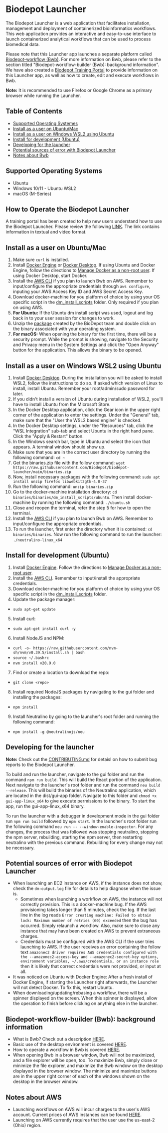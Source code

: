 # Biodepot Launcher
The Biodepot Launcher is a web application that facilitates installation, management and deployment of containerized bioinformatics workflows. This web application provides an interactive and easy-to-use interface to launch containerized analytical workflows that can be used to process biomedical data. 

Please note that this Launcher app launches a separate platform called [Biodepot-workflow (Bwb)](https://github.com/BioDepot/BioDepot-workflow-builder). For more information on Bwb, please refer to the section titled "Biodepot-workflow-builder (Bwb): background information". We have also created a [Biodepot Training Portal](https://biodepot.github.io/training/) to provide information on this Launcher app, as well as how to create, edit and execute workflows in Bwb.

**Note:** It is recommended to use Firefox or Google Chrome as a primary browser while running the Launcher.

## Table of Contents
- [Supported Operating Systemes](#supported-operating-systems)
- [Install as a user on Ubuntu/Mac](#install-as-a-user-on-ubuntumac)
- [Install as a user on WIndows WSL2 using Ubuntu](#install-as-a-user-on-windows-wsl2-using-ubuntu)
- [Install for development (Ubuntu)](#install-for-development-ubuntu)
- [Developing for the launcher](#developing-for-the-launcher)
- [Potential sources of error with Biodepot Launcher](#potential-sources-of-error-with-biodepot-launcher)
- [Notes about Bwb](#notes-about-bwb)

## Supported Operating Systems
- Ubuntu
- Windows 10/11 - Ubuntu WSL2
- macOS (M-Series)

## How to Operate the Biodepot Launcher
A training portal has been created to help new users understand how to use the Biodepot Launcher.  Please review the following [LINK](https://biodepot.github.io/training/running_bwb/bwb_launcher/).  The link contains information in textual and video format.

## Install as a user on Ubuntu/Mac
1. Make sure `curl` is installed.
2. Install [Docker Engine](https://docs.docker.com/engine/install/) or [Docker Desktop](https://docs.docker.com/desktop/).  If using Ubuntu and Docker Engine, follow the directions to [Manage Docker as a non-root user](https://docs.docker.com/engine/install/linux-postinstall/#manage-docker-as-a-non-root-user).  If using Docker Desktop, start Docker.
3. Install the [AWS CLI](https://docs.aws.amazon.com/cli/latest/userguide/getting-started-install.html) if you plan to launch Bwb on AWS.  Remember to input/configure the appropriate credentials through `aws configure`, inputing your AWS Access Key ID and AWS Secret Access Key.
4. Download docker-machine for you platform of choice by using your OS specific script in the [dm_install_scripts](https://github.com/BioDepot/biodepot-launcher/tree/main/dm_install_scripts) folder.  Only required if you plan on using AWS.
5. **For Ubuntu:** If the Ubuntu dm install script was used, logout and log back in to your user session for changes to work.
6. Unzip the [package](https://raw.githubusercontent.com/Biodepot/biodepot-launcher/main/binaries.zip) created by the BioDepot team and double click on the binary associated with your operating system.
7. **For macOS:** When opening the binary for the first time, there will be a security prompt.  While the prompt is showing, navigate to the Security and Privacy menu in the System Settings and click the "Open Anyway" button for the application.  This allows the binary to be opened.

## Install as a user on Windows WSL2 using Ubuntu
1. Install [Docker Desktop](https://docs.docker.com/desktop/).  During the installation you will be asked to install WSL2, follow the instructions to do so.  If asked which version of Linux to install, install Ubuntu.  Remember your root/admin/sudo password for later.
2. If you didn't install a version of Ubuntu during installation of WSL2, you'll have to install Ubuntu from the Microsoft Store.
3. In the Docker Desktop application, click the Gear icon in the upper right corner of the application to enter the settings.  Under the "General" tab, make sure that the "User the WSL2 based engine" is checked.
4. In the Docker Desktop settings, under the "Resources" tab, click the "WSL Integration" sub-tab and select Ubuntu in the right hand pane.  Click the "Apply & Restart" button.
5. In the Windows search bar, type in Ubuntu and select the icon that appears.  A terminal window should show up.
6. Make sure that you are in the correct user directory by running the following command: `cd ~`
7. Get the binaries.zip file with the follow command: `wget https://raw.githubusercontent.com/Biodepot/biodepot-launcher/main/binaries.zip`
8. Now, install necessary packages with the following command: `sudo apt install unzip firefox libwebkit2gtk-4.0-37`
9. Run the following command: `unzip binaries.zip`
10. Go to the docker-machine installation directory: `cd binaries/binaries/dm_install_scripts/ubuntu`.  Then install docker-machine by running the following command: `./ubuntu.sh`
11. Close and reopen the terminal, refer the step 5 for how to open the terminal.
12. Install the [AWS CLI](https://docs.aws.amazon.com/cli/latest/userguide/getting-started-install.html) if you plan to launch Bwb on AWS.  Remember to input/configure the appropriate credentials.
13. To run the launcher, first enter the directory when it is contained: `cd binaries/binaries`.  Now run the following command to run the launcher: `./neutralino-linux_x64`

## Install for development (Ubuntu)
1. Install [Docker Engine](https://docs.docker.com/engine/install/).  Follow the directions to [Manage Docker as a non-root user](https://docs.docker.com/engine/install/linux-postinstall/#manage-docker-as-a-non-root-user).
2. Install the [AWS CLI](https://docs.aws.amazon.com/cli/latest/userguide/getting-started-install.html).  Remember to input/install the appropriate credentials.
3. Download docker-machine for you platform of choice by using your OS specific script in the [dm_install_scripts](https://github.com/BioDepot/biodepot-launcher/tree/main/dm_install_scripts) folder.
4. Update the package manager:
  - `sudo apt-get update`
5. Install curl:
  - `sudo apt-get install curl -y`
6. Install NodeJS and NPM:
  - `curl -o- https://raw.githubusercontent.com/nvm-sh/nvm/v0.39.5/install.sh | bash`
  - `source ~/.bashrc`
  - `nvm install v20.9.0`
7. Find or create a location to download the repo:
  - `git clone <repo>`
8. Install required NodeJS packages by navigating to the gui folder and installing the packages:
  - `npm install`
9. Install Neutralino by going to the launcher's root folder and running the following command:
  - `npm install -g @neutralinojs/neu`

## Developing for the launcher
**Note:** Check out the [CONTRIBUTING.md](CONTRIBUTING.md) for detaisl on how to submit bug reports to the Biodepot Launcher.

To build and run the launcher, navigate to the gui folder and run the command `npm run build`.  This will build the React portion of the application.  Next navigate to the launcher's root folder and run the command `neu build --release`.  This will build the binaries of the Neutralino application, which are located in the dist/gui-app folder.  Navigate to this folder and `chmod +x gui-app-linux_x64` to give execute permissions to the binary.  To start the app, run the gui-app-linux_x64 binary.

To run the launcher with a debugger in development mode in the gui folder run `npm run build` followed by `npm start`.  In the launcher's root folder run the following command `neu run -- --window-enable-inspector`.  For any changes, the process that was followed was stopping neutralino, stopping the npm server, rebuilding, starting the npm server, then restarting neutralino with the previous command.  Rebuilding for every change may not be necessary.

## Potential sources of error with Biodepot Launcher
- When launching an EC2 instance on AWS, if the instance does not show, check the `dm-output.log` file for details to help diagnose when the issue is.
  - Sometimes when launching a workflow on AWS, the instance will not correctly provision.  This is a docker-machine bug.  If the AWS provisioning takes longer than 5 minutes, check the log.  If the last line in the log reads `Error creating machine: Failed to obtain lock: Maximum number of retries (60) exceeded` then the bug has occurred.  Simply relaunch a workflow.  Also, make sure to close any instance that may have been created on AWS to prevent extraneous charges.
  - Credentials must be configured with the AWS CLI if the user tries launching to AWS.  If the user receives an error containing the follow text `amazonec2 driver requires AWS credentials configured with the --amazonec2-access-key and --amazonec2-secret-key options, environment variables, ~/.aws/credentials, or an instance role` then it is likely that correct credentials were not provided, or input at all.
- It was noticed on Ubuntu with Docker Engine:  After a fresh install of Docker Engine, if starting the Launcher right afterwards, the Launcher will not detect Docker.  To fix this, restart Ubuntu.
- When downloading/updating/rebasing a workflow, there will be a spinner displayed on the screen.  When this spinner is displayed, allow the operation to finish before clicking on anything else in the launcher.

## Biodepot-workflow-builder (Bwb): background information
- What is Bwb?  Check out a description [HERE](https://biodepot.github.io/training/basic_training/bwb/).
- Basic use of the desktop environment is covered [HERE](https://biodepot.github.io/training/basic_training/desk_env/).
- How to operate a workflow in Bwb is covered [HERE](https://www.youtube.com/watch?v=NtR7HLejo7w).
- When opening Bwb in a browser window, Bwb will not be maximized, and a file explorer will be open, too.  To maximize Bwb, simply close or minimize the file explorer, and maximize the Bwb window on the desktop displayed in the browser window.  The minimize and maximize buttons are in the upper right corner of each of the windows shown on the desktop in the browser window.

## Notes about AWS
- Launching workflows on AWS will incur charges to the user's AWS account. Current prices of AWS instances can be found [HERE](https://aws.amazon.com/ec2/pricing/on-demand/).
- Launching on AWS currently requires that the user use the us-east-2 (Ohio) region.
